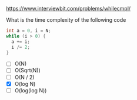 https://www.interviewbit.com/problems/whilecmpl/

What is the time complexity of the following code

```cpp
int a = 0, i = N;
while (i > 0) {
  a += i;
  i /= 2;
}
```

- [ ] O(N)
- [ ] O(Sqrt(N))
- [ ] O(N / 2)
- [x] O(log N)
- [ ] O(log(log N))
